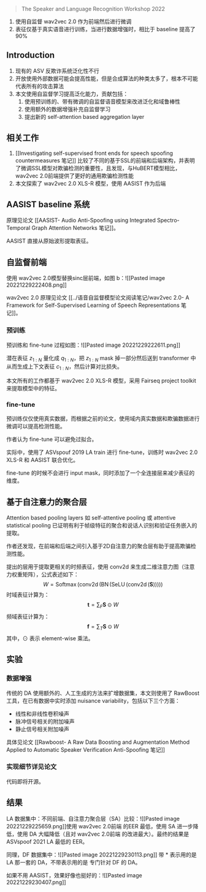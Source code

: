 >The Speaker and Language Recognition Workshop 2022

1. 使用自监督 wav2vec 2.0 作为前端然后进行微调
2. 表征仅基于真实语音进行训练，当进行数据增强时，相比于 baseline 提高了 90%

## Introduction

1. 现有的 ASV 反欺诈系统泛化性不行
2. 开放使用外部数据可能会提高性能，但是合成算法的种类太多了，根本不可能代表所有的攻击算法
3. 本文使用自监督学习提高泛化能力，贡献包括：
	1. 使用预训练的、带有微调的自监督语音模型来改进泛化和域鲁棒性
	2. 使用额外的数据增强补充自监督学习
	3. 提出新的  self-attention based aggregation layer 

## 相关工作

1. [[Investigating self-supervised front ends for speech spoofing countermeasures 笔记]] 比较了不同的基于SSL的前端和后端架构，并表明了微调SSL模型对欺骗检测的重要性，且发现，与HuBERT模型相比，wav2vec 2.0前端提供了更好的通用欺骗检测性能
2. 本文探索了 wav2vec 2.0 XLS-R 模型，使用 AASIST 作为后端

## AASIST baseline 系统

原理见论文 [[AASIST- Audio Anti-Spoofing using Integrated Spectro-Temporal Graph Attention Networks 笔记]]。

AASIST 直接从原始波形提取表征。

## 自监督前端

使用 wav2vec 2.0模型替换sinc层前端，如图 b：![[Pasted image 20221229222408.png]]

wav2vec 2.0 原理见论文 [[../语音自监督模型论文阅读笔记/wav2vec 2.0- A Framework for Self-Supervised Learning of Speech Representations 笔记]]。

### 预训练

预训练和 fine-tune 过程如图：![[Pasted image 20221229222611.png]]

潜在表征 $z_{1: N}$ 量化成 $q_{1: N}$，把 $z_{1: N}$ mask 掉一部分然后送到 transformer 中从而生成上下文表征 $c_{1: N}$，然后计算对比损失。

本文所有的工作都基于 wav2vec 2.0 XLS-R 模型，采用 Fairseq project toolkit 来提取模型中的特征。

### fine-tune

预训练仅仅使用真实数据，而根据之前的论文，使用域内真实数据和欺骗数据进行微调可以提高检测性能。

作者认为 fine-tune 可以避免过拟合。

实际中，使用了 ASVspouf 2019 LA train 进行 fine-tune，训练时 wav2vec 2.0 XLS-R 和 AASIST 联合优化。

fine-tune 的时候不会进行 input mask，同时添加了一个全连接层来减少表征的维度。

## 基于自注意力的聚合层

Attention based pooling layers 如  self-attentive pooling 或 attentive statistical pooling 已证明有利于帧级特征的聚合和说话人识别和验证任务嵌入的提取。

作者还发现，在前端和后端之间引入基于2D自注意力的聚合层有助于提高欺骗检测性能。

提出的层用于提取更相关的时频表征，使用 conv2d 来生成二维注意力图（注意力权重矩阵），公式表述如下：$$W=\operatorname{Softmax}(\operatorname{conv2d}(\operatorname{BN}(\operatorname{SeLU}(\operatorname{conv2d}(\mathbf{S})))))$$
时域表征计算为：$$\mathbf{t}=\sum_F \mathbf{S} \odot W$$
频域表征计算为：$$\mathbf{f}=\sum_T \mathbf{S} \odot W$$
其中，$\odot$ 表示 element-wise 乘法。

## 实验

### 数据增强

传统的 DA 使用额外的、人工生成的方法来扩增数据集，本文则使用了 RawBoost 工具，在已有数据中实时添加 nuisance variability，包括以下三个方面：
+ 线性和非线性卷积噪声
+ 脉冲信号相关的附加噪声
+ 静止信号相关附加噪声

具体见论文 [[Rawboost- A Raw Data Boosting and Augmentation Method Applied to Automatic Speaker Verification Anti-Spoofing 笔记]]

### 实现细节详见论文

代码即将开源。

## 结果

LA 数据集中：不同前端、自注意力聚合层（SA）比较：![[Pasted image 20221229225659.png]]使用 wav2vec 2.0前端 的EER 最低，使用 SA 进一步降低，使用 DA 大幅降低（且对 wav2vec 2.0前端 的改进最大）。最终的结果是 ASVspoof 2021 LA 最低的 EER。

同理，DF 数据集中：![[Pasted image 20221229230113.png]]
带 * 表示用的是 LA 那一套的 DA，不带表示用的是 专门针对 DF 的 DA。

如果不用 AASIST，效果好像也挺好的：![[Pasted image 20221229230407.png]]